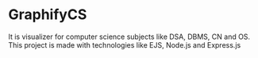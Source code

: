# GraphifyCS
It is visualizer for computer science subjects like DSA, DBMS, CN and OS. This project is made with technologies like EJS, Node.js and Express.js
